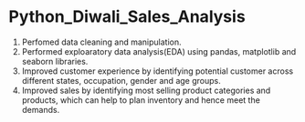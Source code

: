 # Python_Diwali_Sales_Analysis

1) Perfomed data cleaning and manipulation.
2) Performed exploaratory data analysis(EDA) using pandas, matplotlib and seaborn libraries.
3) Improved customer experience by identifying potential customer across different states, occupation, gender and age groups.
4) Improved sales by identifying most selling product categories and products, which can help to plan inventory and hence meet the demands.
